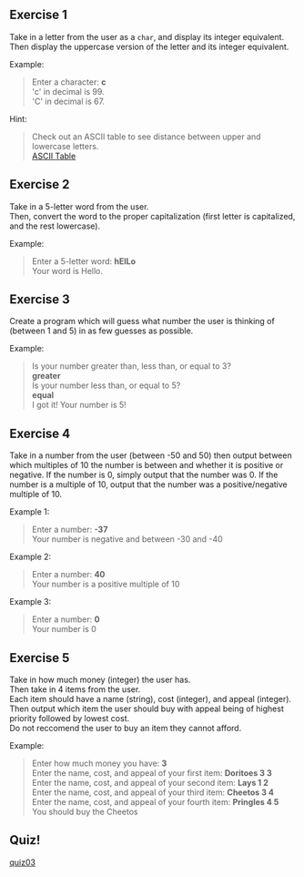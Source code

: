 Exercise 1
---

Take in a letter from the user as a ``char``, and display its integer equivalent.
Then display the uppercase version of the letter and its integer equivalent.

Example:

> Enter a character: **c**<br>
> 'c' in decimal is 99.<br>
> 'C' in decimal is 67.

Hint:
> Check out an ASCII table to see distance between upper and lowercase letters. <br>
> [ASCII Table](http://www.asciitable.com/)

Exercise 2
---

Take in a 5-letter word from the user.</br>
Then, convert the word to the proper capitalization (first letter is capitalized, and the rest lowercase).

Example:

> Enter a 5-letter word: **hElLo**<br>
> Your word is Hello.


Exercise 3
---

Create a program which will guess what number the user is thinking of (between 1 and 5) in as few guesses as possible.

Example:

> Is your number greater than, less than, or equal to 3?<br>
> **greater**<br>
> Is your number less than, or equal to 5?<br>
> **equal**<br>
> I got it! Your number is 5!


Exercise 4
---

Take in a number from the user (between -50 and 50) then output between which multiples of 10 the number is between and whether it is positive or negative.
If the number is 0, simply output that the number was 0. 
If the number is a multiple of 10, output that the number was a positive/negative multiple of 10. 

Example 1:

> Enter a number: **-37**<br>
> Your number is negative and between -30 and -40

Example 2:

> Enter a number: **40**<br>
> Your number is a positive multiple of 10

Example 3:

> Enter a number: **0**<br>
> Your number is 0


Exercise 5 
---
Take in how much money (integer) the user has.</br>
Then take in 4 items from the user.</br>
Each item should have a name (string), cost (integer), and appeal (integer).</br>
Then output which item the user should buy with appeal being of highest priority followed by lowest cost.</br>
Do not reccomend the user to buy an item they cannot afford.

Example:

> Enter how much money you have: **3**<br>
> Enter the name, cost, and appeal of your first item: **Doritoes 3 3**<br>
> Enter the name, cost, and appeal of your second item: **Lays 1 2**<br>
> Enter the name, cost, and appeal of your third item: **Cheetos 3 4**<br>
> Enter the name, cost, and appeal of your fourth item: **Pringles 4 5**<br>
> You should buy the Cheetos


Quiz!
---
[quiz03](https://goo.gl/forms/vn6Gw250V7eXB7V62)


